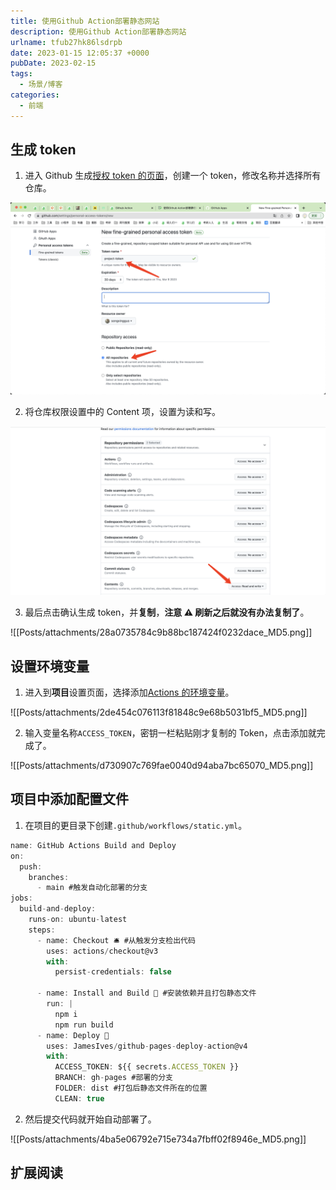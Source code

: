 ```yaml
---
title: 使用Github Action部署静态网站
description: 使用Github Action部署静态网站
urlname: tfub27hk86lsdrpb
date: 2023-01-15 12:05:37 +0000
pubDate: 2023-02-15
tags:
  - 场景/博客
categories:
  - 前端
---
```

## 生成 token

1. 进入 Github 生成[授权 token 的页面](https://github.com/settings/apps)，创建一个 token，修改名称并选择所有仓库。

![](https://raw.githubusercontent.com/songxingguo/songxingguo.github.io/hexo/static/images/FpT1FXfdY0l7BGM5m1bJf8CpX2vJ.png)

<!-- more -->

2. 将仓库权限设置中的 Content 项，设置为读和写。

![](https://raw.githubusercontent.com/songxingguo/songxingguo.github.io/hexo/static/images/Fq0KQlr3rLfbLvpcG3eeBuR3obCM.png)

3. 最后点击确认生成 token，并**复制**，**注意 ⚠️ 刷新之后就没有办法复制了**。

![[Posts/attachments/28a0735784c9b88bc187424f0232dace_MD5.png]]

## 设置环境变量

1. 进入到**项目**设置页面，选择添加[Actions 的环境变量](https://github.com/songxingguo/resume/settings/secrets/actions)。

![[Posts/attachments/2de454c076113f81848c9e68b5031bf5_MD5.png]]

2. 输入变量名称`ACCESS_TOKEN`，密钥一栏粘贴刚才复制的 Token，点击添加就完成了。

![[Posts/attachments/d730907c769fae0040d94aba7bc65070_MD5.png]]

## 项目中添加配置文件

1. 在项目的更目录下创建`.github/workflows/static.yml`。

```javascript
name: GitHub Actions Build and Deploy
on:
  push:
    branches:
      - main #触发自动化部署的分支
jobs:
  build-and-deploy:
    runs-on: ubuntu-latest
    steps:
      - name: Checkout 🛎️ #从触发分支检出代码
        uses: actions/checkout@v3
        with:
          persist-credentials: false

      - name: Install and Build 🔧 #安装依赖并且打包静态文件
        run: |
          npm i
          npm run build
      - name: Deploy 🚀
        uses: JamesIves/github-pages-deploy-action@v4
        with:
          ACCESS_TOKEN: ${{ secrets.ACCESS_TOKEN }}
          BRANCH: gh-pages #部署的分支
          FOLDER: dist #打包后静态文件所在的位置
          CLEAN: true
```

2. 然后提交代码就开始自动部署了。

![[Posts/attachments/4ba5e06792e715e734a7fbff02f8946e_MD5.png]]

## 扩展阅读
